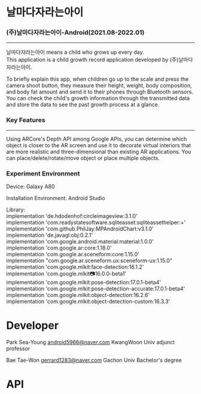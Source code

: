 # 날마다자라는아이
### (주)날마다자라는아이-Android(2021.08-2022.01) 
***
날마다자라는아이 means a child who grows up every day.
</br>This application is a child growth record application developed by (주)날마다자라는아이.

To briefly explain this app, when children go up to the scale and press the camera shoot button, they measure their height, weight, body composition, and body fat amount and send it to their phones through Bluetooth sensors.
You can check the child's growth information through the transmitted data and store the data to see the past growth process at a glance.

### Key Features
***

Using ARCore's Depth API among Google APIs, you can determine which object is closer to the AR screen and use it to decorate virtual interiors that are more realistic and three-dimensional than existing AR applications. You can place/delete/rotate/move object or place multiple objects.

### Experiment Environment

Device: Galaxy A80

Installation Environment: Android Studio

Library:
</br>implementation 'de.hdodenhof:circleimageview:3.1.0'
</br>implementation 'com.readystatesoftware.sqliteasset:sqliteassethelper:+'
</br>implementation 'com.github.PhilJay:MPAndroidChart:v3.1.0'
</br>implementation 'de.javagl:obj:0.2.1'
</br>implementation 'com.google.android.material:material:1.0.0'
</br>implementation 'com.google.ar:core:1.18.0'
</br>implementation 'com.google.ar.sceneform:core:1.15.0'
</br>implementation "com.google.ar.sceneform.ux:sceneform-ux:1.15.0"
</br>implementation 'com.google.mlkit:face-detection:16.1.2'
</br>implementation 'com.google.mlkit:camera:16.0.0-beta1'
</br>implementation 'com.google.mlkit:pose-detection:17.0.1-beta4'
</br>implementation 'com.google.mlkit:pose-detection-accurate:17.0.1-beta4'
</br>implementation 'com.google.mlkit:object-detection:16.2.6'
</br>implementation 'com.google.mlkit:object-detection-custom:16.3.3'
    
# Developer
Park Sea-Young
android5966@naver.com
KwangWoon Univ adjunct professor

Bae Tae-Won
gerrard1283@naver.com
Gachon Univ Bachelor's degree 



# API


